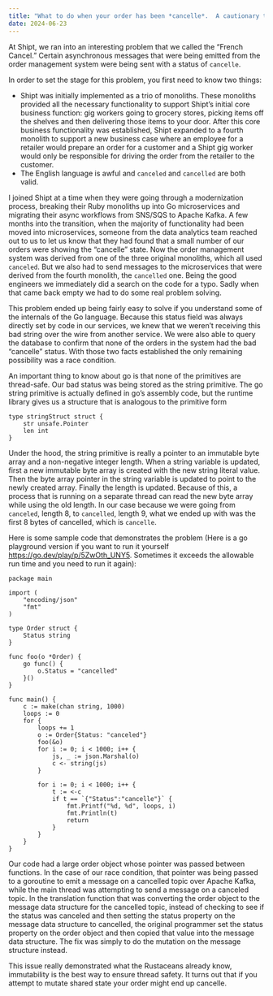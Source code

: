 ```yaml
---
title: "What to do when your order has been *cancelle*.  A cautionary tale of go primitives and concurrency"
date: 2024-06-23
---
```


At Shipt, we ran into an interesting problem that we called the “French Cancel.”  Certain asynchronous messages that were being emitted from the order management system were being sent with a status of `cancelle`.

In order to set the stage for this problem, you first need to know two things:
- Shipt was initially implemented as a trio of monoliths.  These monoliths provided all the necessary functionality to support Shipt’s initial core business function: gig workers going to grocery stores, picking items off the shelves and then delivering those items to your door.  After this core business functionality was established, Shipt expanded to a fourth monolith to support a new business case where an employee for a retailer would prepare an order for a customer and a Shipt gig worker would only be responsible for driving the order from the retailer to the customer.
- The English language is awful and `canceled` and `cancelled` are both valid.

I joined Shipt at a time when they were going through a modernization process, breaking their Ruby monoliths up into Go microservices and migrating their async workflows from SNS/SQS to Apache Kafka.  A few months into the transition, when the majority of functionality had been moved into microservices, someone from the data analytics team reached out to us to let us know that they had found that a small number of our orders were showing the “cancelle” state.  Now the order management system was derived from one of the three original monoliths, which all used `canceled`.  But we also had to send messages to the microservices that were derived from the fourth monolith, the `cancelled` one.  Being the good engineers we immediately did a search on the code for a typo.  Sadly when that came back empty we had to do some real problem solving.  

This problem ended up being fairly easy to solve if you understand some of the internals of the Go language.  Because this status field was always directly set by code in our services, we knew that we weren’t receiving this bad string over the wire from another service.  We were also able to query the database to confirm that none of the orders in the system had the bad “cancelle” status.  With those two facts established the only remaining possibility was a race condition.

An important thing to know about go is that none of the primitives are thread-safe.  Our bad status was being stored as the string primitive.  The go string primitive is actually defined in go’s assembly code, but the runtime library gives us a structure that is analogous to the primitive form
```
type stringStruct struct {
	str unsafe.Pointer
	len int
}
```

Under the hood, the string primitive is really a pointer to an immutable byte array and a non-negative integer length.  When a string variable is updated, first a new immutable byte array is created with the new string literal value.  Then the byte array pointer in the string variable is updated to point to the newly created array.  Finally the length is updated.  Because of this, a process that is running on a separate thread can read the new byte array while using the old length.  In our case because we were going from `canceled`, length 8, to `cancelled`, length 9, what we ended up with was the first 8 bytes of cancelled, which is `cancelle`.

Here is some sample code that demonstrates the problem
(Here is a go playground version if you want to run it yourself https://go.dev/play/p/5ZwOth_UNY5.  Sometimes it exceeds the allowable run time and you need to run it again):
```
package main

import (
	"encoding/json"
	"fmt"
)

type Order struct {
	Status string
}

func foo(o *Order) {
	go func() {
		o.Status = "cancelled"
	}()
}

func main() {
	c := make(chan string, 1000)
	loops := 0
	for {
		loops += 1
		o := Order{Status: "canceled"}
		foo(&o)
		for i := 0; i < 1000; i++ {
			js, _ := json.Marshal(o)
			c <- string(js)
		}

		for i := 0; i < 1000; i++ {
			t := <-c
			if t == `{"Status":"cancelle"}` {
				fmt.Printf("%d, %d", loops, i)
				fmt.Println(t)
				return
			}
		}
	}
}
```

Our code had a large order object whose pointer was passed between functions.  In the case of our race condition, that pointer was being passed to a goroutine to emit a message on a cancelled topic over Apache Kafka, while the main thread was attempting to send a message on a canceled topic.  In the translation function that was converting the order object to the message data structure for the cancelled topic, instead of checking to see if the status was canceled and then setting the status property on the message data structure to cancelled, the original programmer set the status property on the order object and then copied that value into the message data structure.  The fix was simply to do the mutation on the message structure instead.

This issue really demonstrated what the Rustaceans already know, immutability is the best way to ensure thread safety.  It turns out that if you attempt to mutate shared state your order might end up cancelle.
